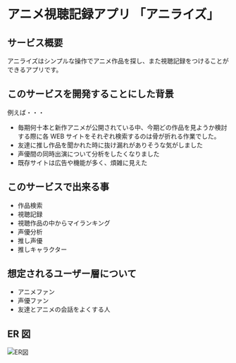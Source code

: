 # アニメ視聴記録アプリ 「アニライズ」

## サービス概要

アニライズはシンプルな操作でアニメ作品を探し、また視聴記録をつけることができるアプリです。

## このサービスを開発することにした背景

例えば・・・

- 毎期何十本と新作アニメが公開されている中、今期どの作品を見ようか検討する際に各 WEB サイトをそれぞれ検索するのは骨が折れる作業でした。
- 友達に推し作品を聞かれた時に抜け漏れがありそうな気がしました
- 声優間の同時出演について分析をしたくなりました
- 既存サイトは広告や機能が多く、煩雑に見えた

## このサービスで出来る事

- 作品検索
- 視聴記録
- 視聴作品の中からマイランキング
- 声優分析
- 推し声優
- 推しキャラクター

## 想定されるユーザー層について

- アニメファン
- 声優ファン
- 友達とアニメの会話をよくする人

## ER 図

![ER図](https://gyazo.com/e36d07de450963ac490cd8efc6c52cd7)
